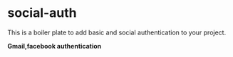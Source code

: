 # social-auth

This is a boiler plate to add basic and social authentication to your project.

**Gmail,facebook authentication**

